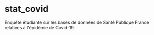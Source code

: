 # stat_covid
Enquête étudiante sur les bases de données de Santé Publique France relatives à l'épidémie de Covid-19.
